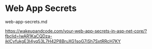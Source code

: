# Web App Secrets

web-app-secrets.md

https://wakeupandcode.com/your-web-app-secrets-in-asp-net-core/?fbclid=IwAR1KaCQDza-ikICyfukgE3I4yq53L7H42P8BruXG1soG7iSh7SxtRRcH7KY

